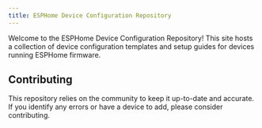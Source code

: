 ```yaml
---
title: ESPHome Device Configuration Repository
---
```


Welcome to the ESPHome Device Configuration Repository! This site hosts a collection of device configuration templates and setup guides for devices running ESPHome firmware.


## Contributing

This repository relies on the community to keep it up-to-date and accurate. If you identify any errors or have a device to add, please consider contributing.
